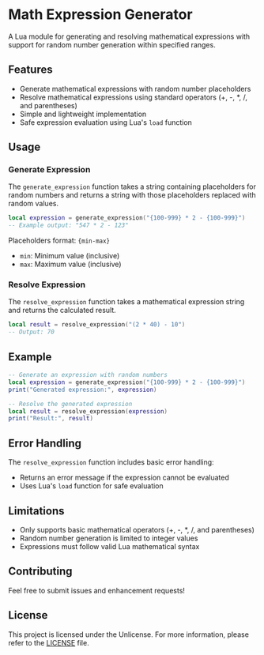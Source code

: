 # Math Expression Generator

A Lua module for generating and resolving mathematical expressions with support for random number generation within specified ranges.

## Features

- Generate mathematical expressions with random number placeholders
- Resolve mathematical expressions using standard operators (+, -, *, /, and parentheses)
- Simple and lightweight implementation
- Safe expression evaluation using Lua's `load` function

## Usage

### Generate Expression

The `generate_expression` function takes a string containing placeholders for random numbers and returns a string with those placeholders replaced with random values.

```lua
local expression = generate_expression("{100-999} * 2 - {100-999}")
-- Example output: "547 * 2 - 123"
```

Placeholders format: `{min-max}`
- `min`: Minimum value (inclusive)
- `max`: Maximum value (inclusive)

### Resolve Expression

The `resolve_expression` function takes a mathematical expression string and returns the calculated result.

```lua
local result = resolve_expression("(2 * 40) - 10")
-- Output: 70
```

## Example

```lua
-- Generate an expression with random numbers
local expression = generate_expression("{100-999} * 2 - {100-999}")
print("Generated expression:", expression)

-- Resolve the generated expression
local result = resolve_expression(expression)
print("Result:", result)
```

## Error Handling

The `resolve_expression` function includes basic error handling:
- Returns an error message if the expression cannot be evaluated
- Uses Lua's `load` function for safe evaluation

## Limitations

- Only supports basic mathematical operators (+, -, *, /, and parentheses)
- Random number generation is limited to integer values
- Expressions must follow valid Lua mathematical syntax

## Contributing

Feel free to submit issues and enhancement requests!

## License

This project is licensed under the Unlicense. For more information, please refer to the [LICENSE](LICENSE) file.
